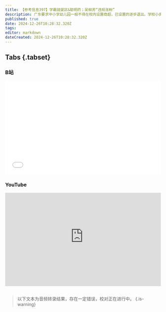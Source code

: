 ```yaml
---
title: 【参考信息397】学霸就餐区&聪明药；吴柳芳“违规涨粉”
description: 广东要求中小学幼儿园一般不得在校内设置商超，已设置的逐步退出。学校小卖部的高额利润和垄断经营一直是热点。多地校服、学校食堂屡出问题；成都一中学设置“学霸就餐区”引争议；江苏部分家长为孩子抢购专注达等“聪明药”，这是严格管控的一类精神用药。电视剧制作审批简化一个环节；晋江文学城大战浙江消保委；安徽抓捕判刑多地耽美作家，量刑再次引发争议。吴柳芳迎来“清算”，抖音账号被指“违规涨粉”，被清到4.4万。
published: true
date: 2024-12-26T10:28:32.320Z
tags: 
editor: markdown
dateCreated: 2024-12-26T10:28:32.320Z
---
```


## Tabs {.tabset}
### B站
<div style="position: relative; padding: 30% 45%;">
<iframe style="position: absolute; width: 100%; height: 100%; left: 0; top: 0;" src="//player.bilibili.com/player.html?&bvid=BV1JxC6Y8Ewq&page=1&as_wide=1&high_quality=1&danmaku=1&autoplay=0" scrolling="no" border="0" frameborder="no" framespacing="0" allowfullscreen="true"></iframe>
</div>

### YouTube
<div style="position: relative; padding: 30% 45%;">
<iframe style="position: absolute; top: 0; left: 0; width: 100%; height: 100%;" src="https://www.youtube-nocookie.com/embed/YouTubeVID" title="YouTube video player" frameborder="0" allow="accelerometer; autoplay; clipboard-write; encrypted-media; gyroscope; picture-in-picture" allowfullscreen></iframe>
</div>

## 

> 以下文本为音频转录结果，存在一定错误，校对正在进行中。
{.is-warning}
